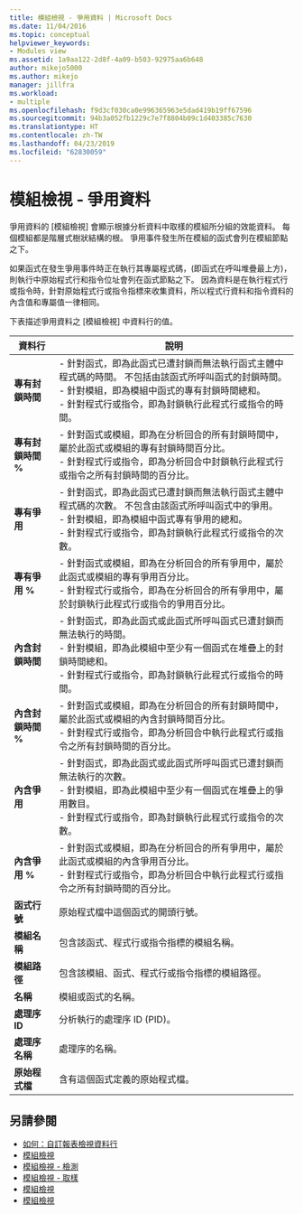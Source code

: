```yaml
---
title: 模組檢視 - 爭用資料 | Microsoft Docs
ms.date: 11/04/2016
ms.topic: conceptual
helpviewer_keywords:
- Modules view
ms.assetid: 1a9aa122-2d8f-4a09-b503-92975aa6b648
author: mikejo5000
ms.author: mikejo
manager: jillfra
ms.workload:
- multiple
ms.openlocfilehash: f9d3cf030ca0e996365963e5dad419b19ff67596
ms.sourcegitcommit: 94b3a052fb1229c7e7f8804b09c1d403385c7630
ms.translationtype: HT
ms.contentlocale: zh-TW
ms.lasthandoff: 04/23/2019
ms.locfileid: "62830059"
---
```

# <a name="modules-view---contention-data"></a>模組檢視 - 爭用資料
爭用資料的 [模組檢視] 會顯示根據分析資料中取樣的模組所分組的效能資料。 每個模組都是階層式樹狀結構的根。 爭用事件發生所在模組的函式會列在模組節點之下。

 如果函式在發生爭用事件時正在執行其專屬程式碼，(即函式在呼叫堆疊最上方)，則執行中原始程式行和指令位址會列在函式節點之下。 因為資料是在執行程式行或指令時，針對原始程式行或指令指標來收集資料，所以程式行資料和指令資料的內含值和專屬值一律相同。

 下表描述爭用資料之 [模組檢視] 中資料行的值。

|資料行|說明|
|------------|-----------------|
|**專有封鎖時間**|-   針對函式，即為此函式已遭封鎖而無法執行函式主體中程式碼的時間。 不包括由該函式所呼叫函式的封鎖時間。<br />-   針對模組，即為模組中函式的專有封鎖時間總和。<br />-   針對程式行或指令，即為封鎖執行此程式行或指令的時間。|
|**專有封鎖時間 %**|-   針對函式或模組，即為在分析回合的所有封鎖時間中，屬於此函式或模組的專有封鎖時間百分比。<br />-   針對程式行或指令，即為分析回合中封鎖執行此程式行或指令之所有封鎖時間的百分比。|
|**專有爭用**|-   針對函式，即為此函式已遭封鎖而無法執行函式主體中程式碼的次數。 不包含由該函式所呼叫函式中的爭用。<br />-   針對模組，即為模組中函式專有爭用的總和。<br />-   針對程式行或指令，即為封鎖執行此程式行或指令的次數。|
|**專有爭用 %**|-   針對函式或模組，即為在分析回合的所有爭用中，屬於此函式或模組的專有爭用百分比。<br />-   針對程式行或指令，即為在分析回合的所有爭用中，屬於封鎖執行此程式行或指令的爭用百分比。|
|**內含封鎖時間**|-   針對函式，即為此函式或此函式所呼叫函式已遭封鎖而無法執行的時間。<br />-   針對模組，即為此模組中至少有一個函式在堆疊上的封鎖時間總和。<br />-   針對程式行或指令，即為封鎖執行此程式行或指令的時間。|
|**內含封鎖時間 %**|-   針對函式或模組，即為在分析回合的所有封鎖時間中，屬於此函式或模組的內含封鎖時間百分比。<br />-   針對程式行或指令，即為分析回合中執行此程式行或指令之所有封鎖時間的百分比。|
|**內含爭用**|-   針對函式，即為此函式或此函式所呼叫函式已遭封鎖而無法執行的次數。<br />-   針對模組，即為此模組中至少有一個函式在堆疊上的爭用數目。<br />-   針對程式行或指令，即為封鎖執行此程式行或指令的次數。|
|**內含爭用 %**|-   針對函式或模組，即為在分析回合的所有爭用中，屬於此函式或模組的內含爭用百分比。<br />-   針對程式行或指令，即為分析回合中執行此程式行或指令之所有封鎖時間的百分比。|
|**函式行號**|原始程式檔中這個函式的開頭行號。|
|**模組名稱**|包含該函式、程式行或指令指標的模組名稱。|
|**模組路徑**|包含該模組、函式、程式行或指令指標的模組路徑。|
|**名稱**|模組或函式的名稱。|
|**處理序 ID**|分析執行的處理序 ID (PID)。|
|**處理序名稱**|處理序的名稱。|
|**原始程式檔**|含有這個函式定義的原始程式檔。|

## <a name="see-also"></a>另請參閱
- [如何：自訂報表檢視資料行](../profiling/how-to-customize-report-view-columns.md)
- [模組檢視](../profiling/modules-view.md)
- [模組檢視 - 檢測](../profiling/modules-view-dotnet-memory-instrumentation-data.md)
- [模組檢視 - 取樣](../profiling/modules-view-dotnet-memory-sampling-data.md)
- [模組檢視](../profiling/modules-view-instrumentation-data.md)
- [模組檢視](../profiling/modules-view-sampling-data.md)